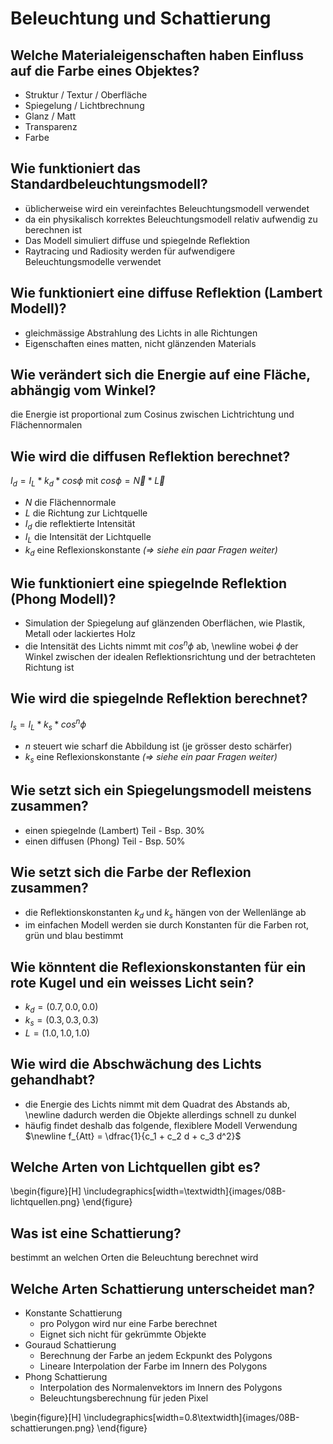 # Beleuchtung und Schattierung

## Welche Materialeigenschaften haben Einfluss auf die Farbe eines Objektes?
* Struktur / Textur / Oberfläche
* Spiegelung / Lichtbrechnung
* Glanz / Matt
* Transparenz
* Farbe

## Wie funktioniert das Standardbeleuchtungsmodell?
* üblicherweise wird ein vereinfachtes Beleuchtungsmodell verwendet
* da ein physikalisch korrektes Beleuchtungsmodell relativ aufwendig zu berechnen ist
* Das Modell simuliert diffuse und spiegelnde Reflektion
* Raytracing und Radiosity werden für aufwendigere  Beleuchtungsmodelle verwendet

## Wie funktioniert eine diffuse Reflektion (Lambert Modell)?
* gleichmässige Abstrahlung des Lichts in alle Richtungen
* Eigenschaften eines matten, nicht glänzenden Materials

## Wie verändert sich die Energie auf eine Fläche, abhängig vom Winkel?
die Energie ist proportional zum Cosinus zwischen Lichtrichtung und Flächennormalen

## Wie wird die diffusen Reflektion berechnet?
$I_d = I_L * k_d * cos \phi$ mit $cos \phi = \vec{N} * \vec{L}$

* $N$ die Flächennormale
* $L$ die Richtung zur Lichtquelle
* $I_d$ die reflektierte Intensität
* $I_L$ die Intensität der Lichtquelle
* $k_d$ eine Reflexionskonstante _($\Rightarrow$ siehe ein paar Fragen weiter)_

## Wie funktioniert eine spiegelnde Reflektion (Phong Modell)?
* Simulation der Spiegelung auf glänzenden Oberflächen, wie Plastik, Metall oder lackiertes Holz
* die Intensität des Lichts nimmt mit $cos^n \phi$ ab, 
    \newline wobei $\phi$ der Winkel zwischen der idealen Reflektionsrichtung und der betrachteten Richtung ist

## Wie wird die spiegelnde Reflektion berechnet?
$I_s = I_L * k_s * cos^n \phi$

* $n$ steuert wie scharf die Abbildung ist (je grösser desto schärfer)
* $k_s$ eine Reflexionskonstante _($\Rightarrow$ siehe ein paar Fragen weiter)_

## Wie setzt sich ein Spiegelungsmodell meistens zusammen?
* einen spiegelnde (Lambert) Teil - Bsp. 30%
* einen diffusen (Phong) Teil - Bsp. 50%

## Wie setzt sich die Farbe der Reflexion zusammen?
* die Reflektionskonstanten $k_d$ und $k_s$ hängen von der Wellenlänge ab
* im einfachen Modell werden sie durch Konstanten für die Farben rot, grün und blau bestimmt

## Wie könntent die Reflexionskonstanten für ein rote Kugel und ein weisses Licht sein?
* $k_d = (0.7, 0.0, 0.0)$
* $k_s = (0.3, 0.3, 0.3)$
* $L = (1.0, 1.0, 1.0)$

## Wie wird die Abschwächung des Lichts gehandhabt?
* die Energie des Lichts nimmt mit dem Quadrat des Abstands ab,
    \newline dadurch werden die Objekte allerdings schnell zu dunkel
* häufig findet deshalb das folgende, flexiblere Modell Verwendung
    $\newline f_{Att} = \dfrac{1}{c_1 + c_2 d + c_3 d^2}$

## Welche Arten von Lichtquellen gibt es?
\begin{figure}[H]
    \includegraphics[width=\textwidth]{images/08B-lichtquellen.png}
\end{figure}

## Was ist eine Schattierung?
bestimmt an welchen Orten die Beleuchtung berechnet wird

## Welche Arten Schattierung unterscheidet man?
* Konstante Schattierung
    * pro Polygon wird nur eine Farbe berechnet
    * Eignet sich nicht für gekrümmte Objekte
* Gouraud Schattierung
    * Berechnung der Farbe an jedem Eckpunkt des Polygons
    * Lineare Interpolation der Farbe im Innern des Polygons
* Phong Schattierung
    * Interpolation des Normalenvektors im Innern des Polygons
    * Beleuchtungsberechnung für jeden Pixel

\begin{figure}[H]
    \includegraphics[width=0.8\textwidth]{images/08B-schattierungen.png}
\end{figure}

